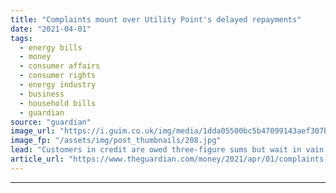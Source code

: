 ```yaml
---
title: "Complaints mount over Utility Point's delayed repayments"
date: "2021-04-01"
tags: 
  - energy bills
  - money
  - consumer affairs
  - consumer rights
  - energy industry
  - business
  - household bills
  - guardian
source: "guardian"
image_url: "https://i.guim.co.uk/img/media/1dda05500bc5b47099143aef307b5d38032642f1/0_101_4134_2481/master/4134.jpg?width=460&quality=85&auto=format&fit=max&s=547106e2550e07e25e6b71ff3bdda872"
image_fp: "/assets/img/post_thumbnails/208.jpg"
lead: "Customers in credit are owed three-figure sums but wait in vain to get their money backIn December, I flagged up concerns about two-year-old energy supplier Utility Point. A customer had waited in vain to receive £377 credit owed. The customer servic..."
article_url: "https://www.theguardian.com/money/2021/apr/01/complaints-mount-over-utility-points-delayed-repayments"
---
```


---
